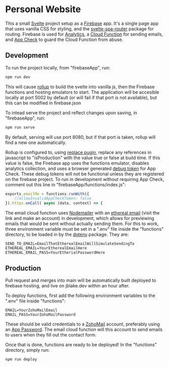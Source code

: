 # Personal Website
This a small [Svelte](https://svelte.dev/) project setup as a [Firebase](https://firebase.google.com/) app. It's a single page app that uses vanilla CSS for styling, and the [svelte-spa-router](https://github.com/ItalyPaleAle/svelte-spa-router) package for routing. Firebase is used for [Analytics](https://firebase.google.com/docs/analytics), a [Cloud Function](https://firebase.google.com/docs/functions) for sending emails, and [App Check](https://firebase.google.com/docs/app-check) to guard the Cloud Function from abuse.

## Development

To run the project locally, from "firebaseApp", run:

```bash
npm run dev
```

This will cause [rollup](https://rollupjs.org/guide/en/) to build the svelte into vanilla js, then the Firebase functions and hosting emulators
to start. The application will be accesible locally at port 5002 by default (or will fail if that port is not available), but this can be modified in firebase.json


To intead serve the project and reflect changes upon saving, in "firebaseApp", run:

```bash
npm run serve
```

By default, serving will use port 8080, but if that port is taken, rollup will find a new one automatically.

Rollup is configured to, using [replace pugin](https://www.npmjs.com/package/@rollup/plugin-replace), replace any references in javascript to "isProduction" with the value true or false at build time. If this value is false, the Firebase app uses the functions emulator, disables analytics collection, and uses a browser generated [debug token](https://firebase.google.com/docs/app-check/web/debug-provider#:~:text=do%20the%20following%3A-,In%20the%20App%20Check%20section%20of%20the%20Firebase%20console%2C%20choose,that%20you%20keep%20it%20private.) for App Check. These debug tokens will not be functional unless they are registered on the firebase project. To run in development without requiring App Check, comment out this line in "firebaseApp/functions/index.js":

```javascript
exports.emailMe = functions.runWith({
    //allowInvalidAppCheckToken: false
}).https.onCall( async (data, context) => {
```

The email cloud function uses [Nodemailer](https://nodemailer.com/usage/) with an [ethereal email](https://ethereal.email/) 
(visit the link and make an account) in development, which allows for previewing emails that 
would be sent without actually sending them. For this to work, three environment variable must be set in a ".env" file
inside the "functions" directory, to be loaded in by the [dotenv](https://www.npmjs.com/package/dotenv) package. They are:

```
SEND_TO_EMAIL=EmailThatEtherealEmailWillSimulateSendingTo
ETHEREAL_EMAIL=YourEtherealEmailHere
ETHEREAL_EMAIL_PASS=YourEtherialPasswordHere
```

## Production

Pull request and merges into main will be automatically built deployed to firebase hosting, and live on jblake.dev within an hour after.

To deploy functions, first add the following environment variables to the ".env" file inside "functions":

```
EMAIL=YourZohoMailEmail
EMAIL_PASS=YourZohoMailPassword
```

These should be valid credentials to a [ZohoMail](https://www.zoho.com/mail/) account, preferably using an [App Password](https://help.zoho.com/portal/en/kb/bigin/channels/email/articles/generate-an-app-specific-password#To_generate_app_specific_password_for_Zoho_Mail). The email cloud function will this account
to send emails to users when they fill out the contact form.

Once that is done, functions are ready to be deployed! In the "functions" directory, simply run:

```bash
npm run deploy
```
